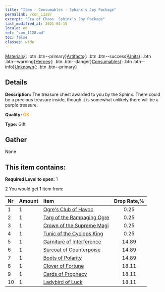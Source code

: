 ```yaml
---
title: "Item - Consumables - Sphinx's Joy Package"
permalink: /con_1128/
excerpt: "Era of Chaos  Sphinx's Joy Package"
last_modified_at: 2021-04-15
locale: en
ref: "con_1128.md"
toc: false
classes: wide
---
```

 [Materials](/Items/){: .btn .btn--primary}[Artifacts](/Items/Artifacts/){: .btn .btn--success}[Units](/Items/Units/){: .btn .btn--warning}[Heroes](/Items/Heroes/){: .btn .btn--danger}[Consumables](/Items/Consumables/){: .btn .btn--info}[Unknown](/Items/Unknown/){: .btn .btn--primary}

## Details
 **Description:** The treasure chest awarded to you by the Sphinx. There could be a precious treasure inside, though it is somewhat unlikely there will be a purple treasure. 

 **Quality:** <span style="color: #FF8C00">OK</span>

 **Type:** Gift

## Gather

  None

## This item contains:

 **Required Level to open:** 1

 2 You would get **1** item  from:

  | Nr | Amount |     Item    | Drop Rate,% |
  |:---|:-------|:------------|:---------:|
  | 1 | 1 | [Ogre's Club of Havoc](/Items/art_125/) | 0.25 | 
  | 2 | 1 | [Targ of the Rampaging Ogre](/Items/art_126/) | 0.25 | 
  | 3 | 1 | [Crown of the Supreme Magi](/Items/art_127/) | 0.25 | 
  | 4 | 1 | [Tunic of the Cyclops King](/Items/art_128/) | 0.25 | 
  | 5 | 1 | [Garniture of Interference](/Items/art_118/) | 14.89 | 
  | 6 | 1 | [Surcoat of Counterpoise](/Items/art_119/) | 14.89 | 
  | 7 | 1 | [Boots of Polarity](/Items/art_120/) | 14.89 | 
  | 8 | 1 | [Clover of Fortune](/Items/art_109/) | 18.11 | 
  | 9 | 1 | [Cards of Prophecy](/Items/art_110/) | 18.11 | 
  | 10 | 1 | [Ladybird of Luck](/Items/art_111/) | 18.11 | 
